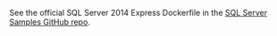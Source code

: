 See the official SQL Server 2014 Express Dockerfile in the [SQL Server Samples GitHub repo]( https://github.com/Microsoft/sql-server-samples/tree/master/samples/manage/windows-containers/mssql-server-2014-express-windows).
